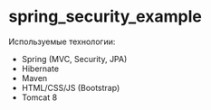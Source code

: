 # spring_security_example
Используемые технологии:
* Spring (MVC, Security, JPA)
* Hibernate
* Maven
* HTML/CSS/JS (Bootstrap)
* Tomcat 8
